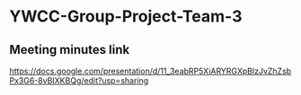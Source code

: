 # YWCC-Group-Project-Team-3

## Meeting minutes link
https://docs.google.com/presentation/d/11_3eabRP5XiARYRGXpBlzJvZhZsbPx3G6-8vBIXKBQg/edit?usp=sharing
